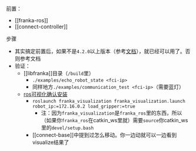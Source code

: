 前置：
- [[franka-ros]]
- [[connect-controller]]

步骤
- 其实搞定前置后，如果不是`4.2.0`以上版本（参考[文档](https://frankaemika.github.io/docs/getting_started.html#preparing-the-robot-for-fci-usage-in-desk)），就已经可以用了。否则参考文档
- 验证：
  - [[libfranka]]目录（`/build`里）
    - `./examples/echo_robot_state <fci-ip>`
    - 同样地方`./examples/communication_test <fci-ip>`（需要蓝灯）
  - [ros可视化确认安装](https://frankaemika.github.io/docs/franka_ros.html#ros-visualization)
    - `roslaunch franka_visualization franka_visualization.launch robot_ip:=172.16.0.2 load_gripper:=true`
      - 注：因为`franka_visualization`是`franka_ros`里的东西，所以（如果你`franka_ros`在catkin_ws里就）需要`source`你catkin_ws里的`devel/setup.bash`
    - [[connect-base]]中提到过怎么移动。你一边动就可以一边看到visualize结果了
